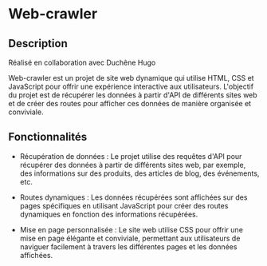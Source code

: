 # Web-crawler

## Description
Réalisé en collaboration avec Duchêne Hugo

Web-crawler est un projet de site web dynamique qui utilise HTML, CSS et JavaScript pour offrir une expérience interactive aux utilisateurs. L'objectif du projet est de récupérer les données à partir d'API de différents sites web et de créer des routes pour afficher ces données de manière organisée et conviviale.

## Fonctionnalités

- Récupération de données : Le projet utilise des requêtes d'API pour récupérer des données à partir de différents sites web, par exemple, des informations sur des produits, des articles de blog, des événements, etc.

- Routes dynamiques : Les données récupérées sont affichées sur des pages spécifiques en utilisant JavaScript pour créer des routes dynamiques en fonction des informations récupérées.

- Mise en page personnalisée : Le site web utilise CSS pour offrir une mise en page élégante et conviviale, permettant aux utilisateurs de naviguer facilement à travers les différentes pages et les données affichées.
